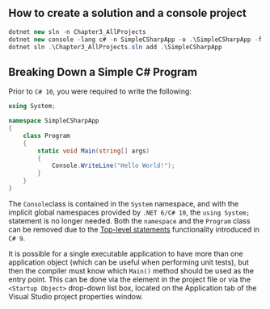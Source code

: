 ## How to create a solution and a console project

```c#
dotnet new sln -n Chapter3_AllProjects
dotnet new console -lang c# -n SimpleCSharpApp -o .\SimpleCSharpApp -f net6.0
dotnet sln .\Chapter3_AllProjects.sln add .\SimpleCSharpApp
```
## Breaking Down a Simple C# Program

Prior to `C# 10`, you were required to write the following:

```c#
using System;

namespace SimpleCSharpApp
{
    class Program
    {
        static void Main(string[] args)
        {
            Console.WriteLine("Hello World!");
        }
    }
}
```

The `Console`class is contained in the `System` namespace, and with the implicit global namespaces provided by `.NET 6/C# 10`, the `using System;` statement is no longer needed. Both the `namespace` and the `Program` class can be removed due to the [Top-level statements](../CSharp/Top-level%20statements.md) functionality introduced in `C# 9`.

It is possible for a single executable application to have more than one application object (which can be useful when performing unit tests), but then the compiler must know which `Main()` method should be used as the entry point. This can be done via the element in the project file or via the `<Startup Object>` drop-down list box, located on the Application tab of the Visual Studio project properties window.
